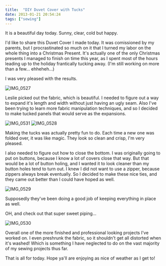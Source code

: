 ```yaml
---
title:  "DIY Duvet Cover with Tucks"
date: 2013-01-21 20:54:24
tags: ["sewing"]
---
```

It is a beautiful day today. Sunny, clear, cold but happy.

I'd like to share this Duvet Cover I made today. It was comissioned by my parents, but I procrastinated so much on it that I turned my labor on the whole thing into a Christmas Present. It's actually one of the only Christmas presents I managed to finish on time this year, as I spent most of the hours leading up to the holiday frantically tucking away. (I'm still working on more than a few... ehheheh...)

I was very pleased with the results.

![IMG_0527](/uploads/2013/01/IMG_0527.jpg)

Leslie picked out the fabric, which is beautiful. I needed to figure out a way to expand it's length and width without just having an ugly seam. Also I've been trying to learn more fabric manipulation techniques, and so I decided to make tucked panels that would serve as the expansions.

![IMG_0531](/uploads/2013/01/IMG_0531.jpg)
![IMG_0528](/uploads/2013/01/IMG_0528.jpg)

Making the tucks was actually pretty fun to do. Each time a new one was folded over, it was like magic. They look so clean and crisp, I'm very pleased.

I also needed to figure out how to close the bottom. I was originally going to put on buttons, because I know a lot of covers close that way. But that would be a lot of button holing, and I wanted it to look cleaner than my button holes tend to turn out. I knew I did not want to use a zipper, because zippers always break eventually. So I decided to make these nice ties, and they came out better than I could have hoped as well.

![IMG_0529](/uploads/2013/01/IMG_0529.jpg)

Supposedly they've been doing a good job of keeping everything in place as well.

OH, and check out that super sweet piping...

![IMG_0530](/uploads/2013/01/IMG_0530.jpg)

Overall one of the more finished and professional looking projects I've worked on. I even preshrunk the fabric, so it shouldn't get all distorted when it's washed! Which is something I have neglected to do on the vast majority of my sewing projects thus far.

That is all for today. Hope ya'll are enjoying as nice of weather as I get to!
